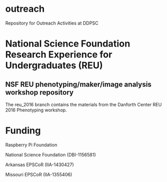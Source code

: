 # outreach
Repository for Outreach Activities at DDPSC

# National Science Foundation Research Experience for Undergraduates (REU)
## NSF REU phenotyping/maker/image analysis workshop repository
The reu_2016 branch contains the materials from the Danforth Center REU 2016 Phenotyping workshop.

# Funding
Raspberry Pi Foundation

National Science Foundation (DBI-1156581)

Arkansas EPSCoR (IIA-1430427)

Missouri EPSCoR (IIA-1355406)
